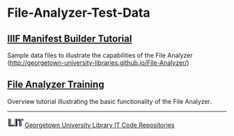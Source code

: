 # File-Analyzer-Test-Data

## [IIIF Manifest Builder Tutorial](iiif/README.md)

Sample data files to illustrate the capabilities of the File Analyzer (http://georgetown-university-libraries.github.io/File-Analyzer/)

## [File Analyzer Training](https://github.com/Georgetown-University-Libraries/File-Analyzer/wiki/File-Analyzer-Training-Code4Lib-2015#try-it-yourself)

Overview tutorial illustrating the basic functionality of the File Analyzer.

***
[![Georgetown University Library IT Code Repositories](https://raw.githubusercontent.com/Georgetown-University-Libraries/georgetown-university-libraries.github.io/master/LIT-logo-small.png)Georgetown University Library IT Code Repositories](http://georgetown-university-libraries.github.io/)
